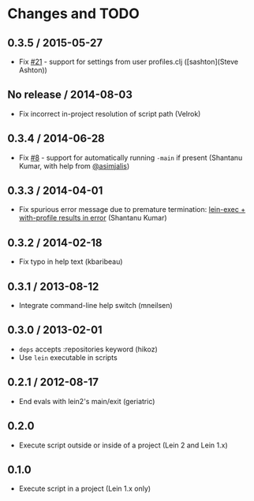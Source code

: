 # Changes and TODO

## 0.3.5 / 2015-05-27

* Fix [#21](https://github.com/kumarshantanu/lein-exec/issues/21) - support for 
  settings from user profiles.clj ([sashton](Steve Ashton))

## No release / 2014-08-03

* Fix incorrect in-project resolution of script path (Velrok)

## 0.3.4 / 2014-06-28

* Fix [#8](https://github.com/kumarshantanu/lein-exec/issues/8) - support for
  automatically running `-main` if present
  (Shantanu Kumar, with help from [@asimjalis](https://github.com/asimjalis))

## 0.3.3 / 2014-04-01

* Fix spurious error message due to premature termination:
[lein-exec + with-profile results in error](https://github.com/kumarshantanu/lein-exec/issues/13)
(Shantanu Kumar)

## 0.3.2 / 2014-02-18

* Fix typo in help text (kbaribeau)

## 0.3.1 / 2013-08-12

* Integrate command-line help switch (mneilsen)

## 0.3.0 / 2013-02-01

* `deps` accepts :repositories keyword (hikoz)
* Use `lein` executable in scripts

## 0.2.1 / 2012-08-17

* End evals with lein2's main/exit (geriatric)

## 0.2.0

* Execute script outside or inside of a project (Lein 2 and Lein 1.x)

## 0.1.0

* Execute script in a project (Lein 1.x only)
